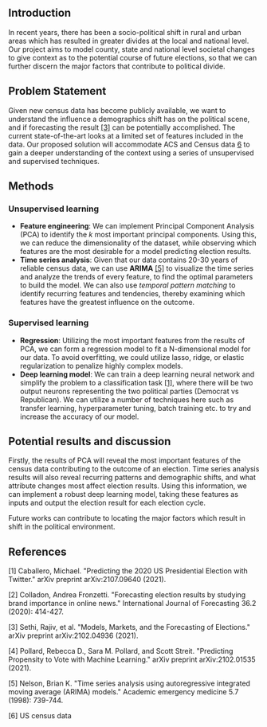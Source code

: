 ## Introduction

In recent years, there has been a socio-political shift in rural and urban areas which has resulted in greater divides at the local and national level. Our project aims to model county, state and national level societal changes to give context as to the potential course of future elections, so that we can further discern the major factors that contribute to political divide.

## Problem Statement

Given new census data has become publicly available, we want to understand the influence a demographics shift has on the political scene, and if forecasting the result [[3]](#3) can be potentially accomplished. The current state-of-the-art looks at a limited set of features included in the data. Our proposed solution will accommodate ACS and Census data [6](https://www.census.gov/programs-surveys/decennial-census/about/rdo/summary-files.html?fbclid=IwAR0jbjLLCO3PeyQxeD01TJPXtcY37r1n_hvP1jYTUU5_3TBF7ipo6oxzGrY) to gain a deeper understanding of the context using a series of unsupervised and supervised techniques.

## Methods

### Unsupervised learning

- **Feature engineering**: We can implement Principal Component Analysis (PCA) to identify the _k_ most important principal components. Using this, we can reduce the dimensionality of the dataset, while observing which features are the most desirable for a model predicting election results.
- **Time series analysis**: Given that our data contains 20-30 years of reliable census data, we can use **ARIMA** [[5]](#5) to visualize the time series and analyze the trends of every feature, to find the optimal parameters to build the model. We can also use _temporal pattern matching_ to identify recurring features and tendencies, thereby examining which features have the greatest influence on the outcome.

### Supervised learning

- **Regression**: Utilizing the most important features from the results of PCA, we can form a regression model to fit a N-dimensional model for our data. To avoid overfitting, we could utilize lasso, ridge, or elastic regularization to penalize highly complex models. 
- **Deep learning model**: We can train a deep learning neural network and simplify the problem to a classification task [[1]](#1), where there will be two output neurons representing the two political parties (Democrat vs Republican). We can utilize a number of techniques here such as transfer learning, hyperparameter tuning, batch training etc. to try and increase the accuracy of our model.

## Potential results and discussion

Firstly, the results of PCA will reveal the most important features of the census data contributing to the outcome of an election. Time series analysis results will also reveal recurring patterns and demographic shifts, and what attribute changes most affect election results. Using this information, we can implement a robust deep learning model, taking these features as inputs and output the election result for each election cycle. 

Future works can contribute to locating the major factors which result in shift in the political environment.

## References
<a id="1">[1]</a> 
Caballero, Michael. "Predicting the 2020 US Presidential Election with Twitter." arXiv preprint arXiv:2107.09640 (2021).

<a id="2">[2]</a>
Colladon, Andrea Fronzetti. "Forecasting election results by studying brand importance in online news." International Journal of Forecasting 36.2 (2020): 414-427.

<a id="3">[3]</a>
Sethi, Rajiv, et al. "Models, Markets, and the Forecasting of Elections." arXiv preprint arXiv:2102.04936 (2021).

<a id="4">[4]</a>
Pollard, Rebecca D., Sara M. Pollard, and Scott Streit. "Predicting Propensity to Vote with Machine Learning." arXiv preprint arXiv:2102.01535 (2021).

<a id="5">[5]</a>
Nelson, Brian K. "Time series analysis using autoregressive integrated moving average (ARIMA) models." Academic emergency medicine 5.7 (1998): 739-744.

<a id="6">[6]</a> US census data

